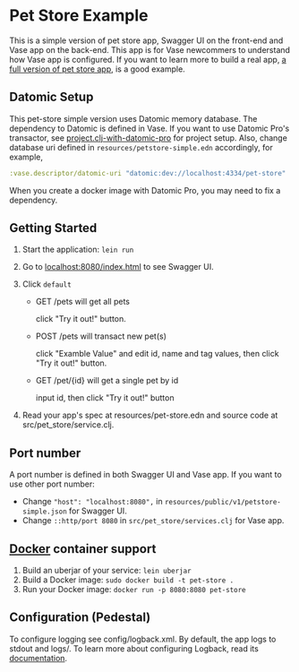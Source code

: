 # Pet Store Example

This is a simple version of pet store app, Swagger UI on the front-end and Vase app on the back-end. This app is for Vase newcommers to understand how Vase app is configured. If you want to learn more to build a real app, [a full version of pet store app](../petstore-full), is a good example.


## Datomic Setup

This pet-store simple version uses Datomic memory database. The dependency
to Datomic is defined in Vase. If you want to use Datomic Pro's transactor,
see [project.clj-with-datomic-pro](./project.clj-with-datomic-pro) for project setup.
Also, change database uri defined in `resources/petstore-simple.edn` accordingly, for example,

```clojure
:vase.descriptor/datomic-uri "datomic:dev://localhost:4334/pet-store"
```

When you create a docker image with Datomic Pro,
you may need to fix a dependency.


## Getting Started

1. Start the application: `lein run`
2. Go to [localhost:8080/index.html](http://localhost:8080/index.html) to see Swagger UI.
3. Click `default`
    - GET /pets will get all pets

      click "Try it out!" button.

    - POST /pets will transact new pet(s)

      click "Examble Value" and edit id, name and tag values, then click "Try it out!" button.

    - GET /pet/{id} will get a single pet by id

      input id, then click "Try it out!" button

4. Read your app's spec at resources/pet-store.edn and source code at src/pet_store/service.clj.


## Port number

A port number is defined in both Swagger UI and Vase app.
If you want to use other port number:

- Change `"host": "localhost:8080",` in `resources/public/v1/petstore-simple.json` for Swagger UI.
- Change `::http/port 8080` in `src/pet_store/services.clj` for Vase app.


## [Docker](https://www.docker.com/) container support

1. Build an uberjar of your service: `lein uberjar`
2. Build a Docker image: `sudo docker build -t pet-store .`
3. Run your Docker image: `docker run -p 8080:8080 pet-store`


## Configuration (Pedestal)

To configure logging see config/logback.xml. By default, the app logs to stdout and logs/.
To learn more about configuring Logback, read its [documentation](http://logback.qos.ch/documentation.html).

